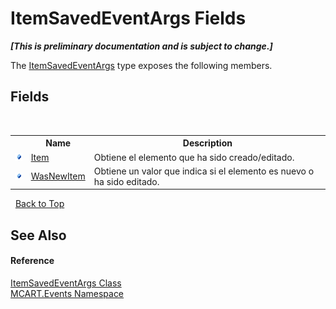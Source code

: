 # ItemSavedEventArgs Fields
 _**\[This is preliminary documentation and is subject to change.\]**_

The <a href="35a9f2b7-6d2c-07ea-2b09-3e55734f191d">ItemSavedEventArgs</a> type exposes the following members.


## Fields
&nbsp;<table><tr><th></th><th>Name</th><th>Description</th></tr><tr><td>![Public field](media/pubfield.gif "Public field")</td><td><a href="5b0c134f-5bfd-6a7a-bf71-8a16f4e79a00">Item</a></td><td>
Obtiene el elemento que ha sido creado/editado.</td></tr><tr><td>![Public field](media/pubfield.gif "Public field")</td><td><a href="fcb8ea85-8154-9396-b1ed-9659959bb600">WasNewItem</a></td><td>
Obtiene un valor que indica si el elemento es nuevo o ha sido editado.</td></tr></table>&nbsp;
<a href="#itemsavedeventargs-fields">Back to Top</a>

## See Also


#### Reference
<a href="35a9f2b7-6d2c-07ea-2b09-3e55734f191d">ItemSavedEventArgs Class</a><br /><a href="e063e014-3886-09dc-6bff-1da9132b73cc">MCART.Events Namespace</a><br />